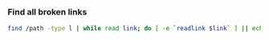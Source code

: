 ### Find all broken links

```bash
find /path -type l | while read link; do [ -e `readlink $link` ] || echo $link; done
```

